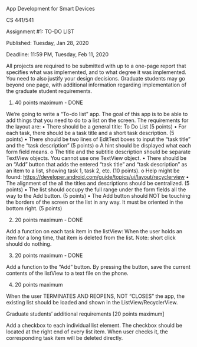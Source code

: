 App Development for Smart Devices

CS 441/541

Assignment #1: TO-DO LIST

Published: Tuesday, Jan 28, 2020

Deadline: 11:59 PM, Tuesday, Feb 11, 2020

All projects are required to be submitted with up to a one-page report that specifies what was
implemented, and to what degree it was implemented. You need to also justify your design
decisions. Graduate students may go beyond one page, with additional information regarding
implementation of the graduate student requirements.

1. 40 points maximum - DONE

We’re going to write a “To-do list” app. The goal of this app is to be able to add things that you
need to do to a list on the screen. The requirements for the layout are:
• There should be a general title: To Do List (5 points)
• For each task, there should be a task title and a short task description. (5 points)
• There should be two lines of EditText boxes to input the “task title” and the “task
description” (5 points)
o A hint should be displayed what each form field means.
o The title and the subtitle description should be separate TextView objects. You
cannot use one TextView object.
• There should be an “Add” button that adds the entered “task title” and “task
description” as an item to a list, showing task 1, task 2, etc. (10 points).
o Help might be found:
https://developer.android.com/guide/topics/ui/layout/recyclerview
• The alignment of the all the titles and descriptions should be centralized. (5 points)
• The list should occupy the full range under the form fields all the way to the Add button.
(5 points)
• The Add button should NOT be touching the borders of the screen or the list in any way.
It must be oriented in the bottom right. (5 points)

2. 20 points maximum - DONE

Add a function on each task item in the listView: When the user holds an item for a long
time, that item is deleted from the list. Note: short click should do nothing.

3. 20 points maximum - DONE

Add a function to the “Add” button. By pressing the button, save the current contents of
the listView to a text file on the phone.

4. 20 points maximum

When the user TERMINATES AND REOPENS, NOT “CLOSES” the app, the existing list should
be loaded and shown in the ListView/RecyclerView.

Graduate students’ additional requirements [20 points maximum]

Add a checkbox to each individual list element. The checkbox should be located at the right
end of every list item. When user checks it, the corresponding task item will be deleted directly.
